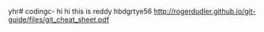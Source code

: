 yhr# codingc-
hi
hi this is reddy
hbdgrtye56
http://rogerdudler.github.io/git-guide/files/git_cheat_sheet.pdf
